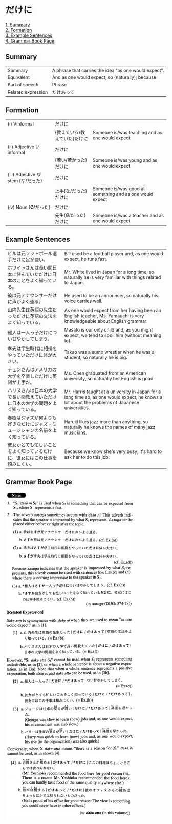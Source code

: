 # だけに

[1. Summary](#summary)<br>
[2. Formation](#formation)<br>
[3. Example Sentences](#example-sentences)<br>
[4. Grammar Book Page](#grammar-book-page)<br>


## Summary

<table><tr>   <td>Summary</td>   <td>A phrase that carries the idea “as one would expect”.</td></tr><tr>   <td>Equivalent</td>   <td>And as one would expect; so (naturally); because</td></tr><tr>   <td>Part of speech</td>   <td>Phrase</td></tr><tr>   <td>Related expression</td>   <td>だけあって</td></tr></table>

## Formation

<table class="table"><tbody><tr class="tr head"><td class="td"><span class="numbers">(i)</span> <span class="bold">Vinformal</span></td><td class="td"><span class="concept">だけに</span></td><td class="td"></td></tr><tr class="tr"><td class="td"></td><td class="td"><span>{教えている/教えていた}</span><span class="concept">だけに</span></td><td class="td"><span>Someone is/was teaching and as one would expect</span></td></tr><tr class="tr head"><td class="td"><span class="numbers">(ii)</span> <span class="bold">Adjective い informal</span></td><td class="td"><span class="concept">だけに</span></td><td class="td"></td></tr><tr class="tr"><td class="td"></td><td class="td"><span>{若い/若かった}</span><span class="concept">だけに</span></td><td class="td"><span>Someone is/was young and as one would expect</span></td></tr><tr class="tr head"><td class="td"><span class="numbers">(iii)</span> <span class="bold">Adjective な stem {な/だった}</span></td><td class="td"><span class="concept">だけに</span></td><td class="td"></td></tr><tr class="tr"><td class="td"></td><td class="td"><span>上手{な/だった}</span><span class="concept">だけに</span></td><td class="td"><span>Someone is/was good at something and as one would expect</span></td></tr><tr class="tr head"><td class="td"><span class="numbers">(iv)</span> <span class="bold">Noun {Ø/だった}</span></td><td class="td"><span class="concept">だけに</span></td><td class="td"></td></tr><tr class="tr"><td class="td"></td><td class="td"><span>先生{Ø/だった}</span><span class="concept">だけに</span></td><td class="td"><span>Someone is/was a teacher and as one would expect</span></td></tr></tbody></table>

## Example Sentences

<table><tr>   <td>ビルは元フットボール選手だけに足が速い。</td>   <td>Bill used be a football player and, as one would expect, he runs fast.</td></tr><tr>   <td>ホワイトさんは長い間日本に住んでいただけに日本のことをよく知っている。</td>   <td>Mr. White lived in Japan for a long time, so naturally he is very familiar with things related to Japan.</td></tr><tr>   <td>彼は元アナウンサーだけに声がよく通る。</td>   <td>He used to be an announcer, so naturally his voice carries well.</td></tr><tr>   <td>山内先生は英語の先生だっただけに英語の文法をよく知っている。</td>   <td>As one would expect from her having been an English teacher, Ms. Yamauchi is very knowledgeable about English grammar.</td></tr><tr>   <td>雅人は一人っ子だけについ甘やかしてしまう。</td>   <td>Masato is our only child and, as you might expect, we tend to spoil him (without meaning to).</td></tr><tr>   <td>孝夫は学生時代に相撲をやっていただけに体が大きい。</td>   <td>Takao was a sumo wrestler when he was a student, so naturally he is big.</td></tr><tr>   <td>チェンさんはアメリカの大学を卒業しただけに英語が上手だ。</td>   <td>Ms. Chen graduated from an American university, so naturally her English is good.</td></tr><tr>   <td>ハリスさんは日本の大学で長い間教えていただけに日本の大学の問題をよく知っている。</td>   <td>Mr. Harris taught at a university in Japan for a long time so, as one would expect, he knows a lot about the problems of Japanese universities.</td></tr><tr>   <td>春樹はジャズが何よりも好きなだけにジャズ・ミュージシャンの名前をよく知っている。</td>   <td>Haruki likes jazz more than anything, so naturally he knows the names of many jazz musicians.</td></tr><tr>   <td>彼女がとても忙しいことをよく知っているだけに、彼女にはこの仕事を頼みにくい。</td>   <td>Because we know she's very busy, it's hard to ask her to do this job.</td></tr></table>

## Grammar Book Page

![](../img/Advancedだけに.png)

